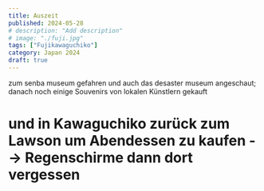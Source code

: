 ```yaml
---
title: Auszeit
published: 2024-05-28
# description: "Add description"
# image: "./fuji.jpg"
tags: ["Fujikawaguchiko"]
category: Japan 2024
draft: true
---
```


zum senba museum gefahren und auch das desaster museum angeschaut; danach noch einige Souvenirs von lokalen Künstlern gekauft 

# und in Kawaguchiko zurück zum Lawson um Abendessen zu kaufen --> Regenschirme dann dort vergessen 
